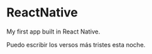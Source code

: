 # ReactNative

My first app built in React Native.

Puedo escribir los versos más tristes esta noche.
